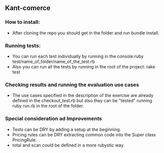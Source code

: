 ## Kant-comerce

### How to install:
- After cloning the repo you should get in the folder and run bundle install.

### Running tests:
- You can run each test individually by running in the console:ruby test/name_of_folder/name_of_the_test.rb
- Also you can run all the tests by running in the root of the project: rake test

### Checking results and running the evaluation use cases
- The use cases specified in the description of the exercise are already defined in the checkout_test.rb but also they can be "tested" running ruby run.rb in the root of the folder.

### Special consideration ad Improvements
- Tests can be DRY by adding a setup at the beginning.
- Pricing rules can be DRY extracting common code into the Super class PricingRule.
- total and scan could be defined in a more rubystic way.

